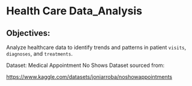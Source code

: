 # Health Care Data_Analysis

## Objectives:

Analyze healthcare data to identify trends and patterns in patient `visits`, `diagnoses`, and `treatments`.


Dataset: Medical Appointment No Shows Dataset sourced from:

https://www.kaggle.com/datasets/joniarroba/noshowappointments
